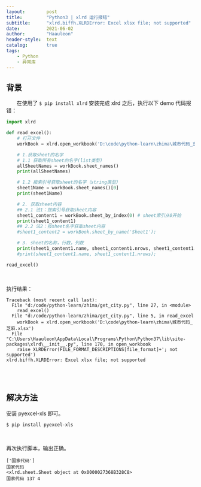```yaml
---
layout:        post
title:         "Python3 | xlrd 运行报错"
subtitle:      "xlrd.biffh.XLRDError: Excel xlsx file; not supported"
date:          2021-06-02
author:        "Haauleon"
header-style:  text
catalog:       true
tags:
    - Python
    - 异常库
---
```


## 背景
&emsp;&emsp;在使用了 `$ pip install xlrd` 安装完成 xlrd 之后，执行以下 demo 代码报错：                       
```python
import xlrd

def read_excel():
    # 打开文件
    workBook = xlrd.open_workbook('D:\code\python-learn\zhima\城市代码_芝麻.xlsx')

    # 1.获取sheet的名字
    # 1.1 获取所有sheet的名字(list类型)
    allSheetNames = workBook.sheet_names()
    print(allSheetNames)

    # 1.2 按索引号获取sheet的名字（string类型）
    sheet1Name = workBook.sheet_names()[0]
    print(sheet1Name)

    # 2. 获取sheet内容
    ## 2.1 法1：按索引号获取sheet内容
    sheet1_content1 = workBook.sheet_by_index(0) # sheet索引从0开始
    print(sheet1_content1)
    ## 2.2 法2：按sheet名字获取sheet内容
    #sheet1_content2 = workBook.sheet_by_name('Sheet1');

    # 3. sheet的名称，行数，列数
    print(sheet1_content1.name, sheet1_content1.nrows, sheet1_content1.ncols)
    #print(sheet1_content1.name, sheet1_content1.nrows);

read_excel()
```

<br>

执行结果：          
```
Traceback (most recent call last):
  File "d:/code/python-learn/zhima/get_city.py", line 27, in <module>
    read_excel()
  File "d:/code/python-learn/zhima/get_city.py", line 5, in read_excel
    workBook = xlrd.open_workbook('D:\code\python-learn\zhima\城市代码_芝麻.xlsx')
  File "C:\Users\Haauleon\AppData\Local\Programs\Python\Python37\lib\site-packages\xlrd\__init__.py", line 170, in open_workbook
    raise XLRDError(FILE_FORMAT_DESCRIPTIONS[file_format]+'; not supported')
xlrd.biffh.XLRDError: Excel xlsx file; not supported
```

<br><br>

## 解决方法
安装 pyexcel-xls 即可。                
```
$ pip install pyexcel-xls
```

<br>

再次执行脚本，输出正确。                 
```
['国家代码']
国家代码
<xlrd.sheet.Sheet object at 0x0000027368B328C8>
国家代码 137 4
```